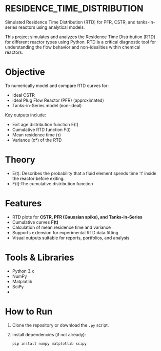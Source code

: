 # RESIDENCE_TIME_DISTRIBUTION
Simulated Residence Time Distribution (RTD) for PFR, CSTR, and tanks-in-series reactors using analytical models.


This project simulates and analyzes the Residence Time Distribution (RTD) for different reactor types using Python. RTD is a critical diagnostic tool for understanding the flow behavior and non-idealities within chemical reactors.

# Objective

To numerically model and compare RTD curves for:
- Ideal CSTR
- Ideal Plug Flow Reactor (PFR) (approximated)
- Tanks-in-Series model (non-ideal)

Key outputs include:
- Exit age distribution function E(t)
- Cumulative RTD function F(t)
- Mean residence time (τ)
- Variance (σ²) of the RTD

# Theory

- E(t): Describes the probability that a fluid element spends time 't' inside the reactor before exiting.
- F(t):The cumulative distribution function
  
 # Features

- RTD plots for **CSTR, PFR (Gaussian spike), and Tanks-in-Series**
- Cumulative curves **F(t)**
- Calculation of mean residence time and variance
- Supports extension for experimental RTD data fitting
- Visual outputs suitable for reports, portfolios, and analysis

# Tools & Libraries

- Python 3.x
- NumPy
- Matplotlib
- SciPy
- 
# How to Run

1. Clone the repository or download the `.py` script.
2. Install dependencies (if not already):

   ```bash
   pip install numpy matplotlib scipy
